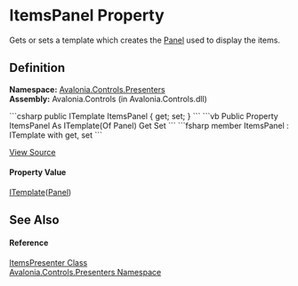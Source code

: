 # ItemsPanel Property


Gets or sets a template which creates the <a href="P_Avalonia_Controls_Presenters_ItemsPresenter_Panel">Panel</a> used to display the items.



## Definition
**Namespace:** <a href="N_Avalonia_Controls_Presenters">Avalonia.Controls.Presenters</a>  
**Assembly:** Avalonia.Controls (in Avalonia.Controls.dll)

<Tabs groupId="api-code-preview">
<TabItem value="csharp" label="C#">
```csharp
public ITemplate<Panel?> ItemsPanel { get; set; }
```
</TabItem>
<TabItem value="vb" label="VB">
```vb
Public Property ItemsPanel As ITemplate(Of Panel)
	Get
	Set
```
</TabItem>
<TabItem value="fsharp" label="F#">
```fsharp
member ItemsPanel : ITemplate<Panel> with get, set
```
</TabItem>
</Tabs>



<a href="https://github.com/AvaloniaUI/Avalonia/tree/master/src/Avalonia.Controls/Presenters/ItemsPresenter.cs#L37" title="View the source code">View Source</a>



#### Property Value
<a href="T_Avalonia_Controls_ITemplate_1">ITemplate</a>(<a href="T_Avalonia_Controls_Panel">Panel</a>)

## See Also


#### Reference
<a href="T_Avalonia_Controls_Presenters_ItemsPresenter">ItemsPresenter Class</a>  
<a href="N_Avalonia_Controls_Presenters">Avalonia.Controls.Presenters Namespace</a>  

